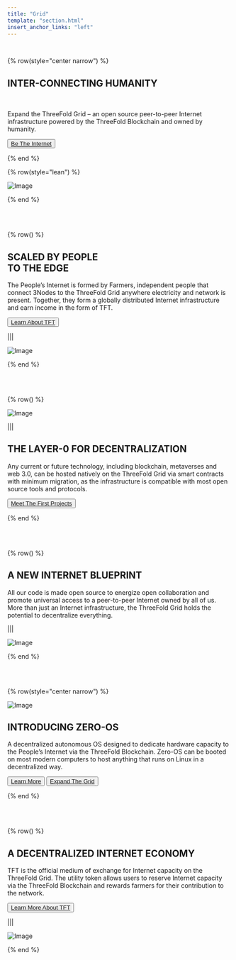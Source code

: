 ```yaml
---
title: "Grid"
template: "section.html"
insert_anchor_links: "left"
---
```


<br>


{% row(style="center narrow") %}

## **INTER-CONNECTING HUMANITY**

<br>

Expand the ThreeFold Grid – an open source peer-to-peer Internet infrastructure powered by the ThreeFold Blockchain and owned by humanity.


<button>[Be The Internet](/farm)</button>

{% end %}

{% row(style="lean") %}

![Image](gride_header.png#mx-auto)

{% end %}

<br>
<br>

{% row() %}

## SCALED BY PEOPLE <br> TO THE EDGE

The People’s Internet is formed by Farmers, independent people that connect 3Nodes to the ThreeFold Grid anywhere electricity and network is present. Together, they form a globally distributed Internet infrastructure and earn income in the form of TFT.

<button>[Learn About TFT](/tft)</button>

|||

![Image](grid_scaled.png)

{% end %}


<br>
<br>

{% row() %}

![Image](grid_people.jpg)

|||

## THE LAYER-0 FOR DECENTRALIZATION

Any current or future technology, including blockchain, metaverses and web 3.0, can be hosted natively on the ThreeFold Grid via smart contracts with minimum migration, as the infrastructure is compatible with most open source tools and protocols.

<button>[Meet The First Projects](/partners)</button>


{% end %}


<br>
<br>

{% row() %}

## A NEW INTERNET BLUEPRINT

All our code is made open source to energize open collaboration and promote universal access to a peer-to-peer Internet owned by all of us. More than just an Internet infrastructure, the ThreeFold Grid holds the potential to decentralize everything.


|||

![Image](grid_new_internet.jpg)

{% end %}


<br>
<br>


{% row(style="center narrow") %}

![Image](zero_os.png#medium)

## **INTRODUCING ZERO-OS**

A decentralized autonomous OS designed to dedicate hardware capacity to the People’s Internet via the ThreeFold Blockchain. Zero-OS can be booted on most modern computers to host anything that runs on Linux in a decentralized way.


<button>[Learn More](https://library.threefold.me/info/threefold#/technology/threefold__technology)</button>
<button>[Expand The Grid](/farm)</button>

{% end %}

<br>
<br>

{% row() %}

## A DECENTRALIZED INTERNET ECONOMY

TFT is the official medium of exchange for Internet capacity on the ThreeFold Grid. The utility token allows users to reserve Internet capacity via the ThreeFold Blockchain and rewards farmers for their contribution to the network.

<button>[Learn More About TFT](/tft)</button>

|||

![Image](grid_decenter.jpg)

{% end %}






